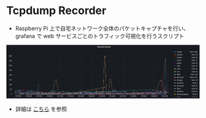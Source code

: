 # Tcpdump Recorder

- Raspberry Pi 上で自宅ネットワーク全体のパケットキャプチャを行い、grafana で web サービスごとのトラフィック可視化を行うスクリプト

![visualize](https://raw.githubusercontent.com/ternbusty/tcpdump_recorder/main/visualize.png)

- 詳細は [こちら](https://ternbusty.github.io/tags/raspy-grafana/) を参照
